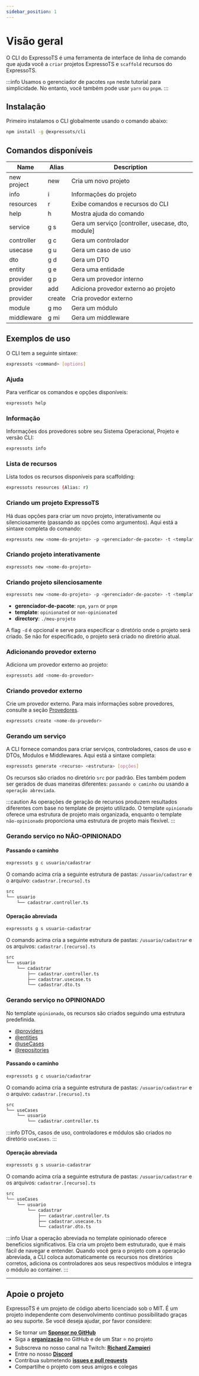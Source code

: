 ```yaml
---
sidebar_position: 1
---
```


# Visão geral

O CLI do ExpressoTS é uma ferramenta de interface de linha de comando que ajuda você a `criar` projetos ExpressoTS e `scaffold` recursos do ExpressoTS.

:::info
Usamos o gerenciador de pacotes `npm` neste tutorial para simplicidade. No entanto, você também pode usar `yarn` ou `pnpm`.
:::

## Instalação

Primeiro instalamos o CLI globalmente usando o comando abaixo:

```bash
npm install -g @expressots/cli
```

## Comandos disponíveis

| Name        | Alias  | Description                                        |
| ----------- | ------ | -------------------------------------------------- |
| new project | new    | Cria um novo projeto                               |
| info        | i      | Informações do projeto                             |
| resources   | r      | Exibe comandos e recursos do CLI                   |
| help        | h      | Mostra ajuda do comando                            |
| service     | g s    | Gera um serviço [controller, usecase, dto, module] |
| controller  | g c    | Gera um controlador                                |
| usecase     | g u    | Gera um caso de uso                                |
| dto         | g d    | Gera um DTO                                        |
| entity      | g e    | Gera uma entidade                                  |
| provider    | g p    | Gera um provedor interno                           |
| provider    | add    | Adiciona provedor externo ao projeto               |
| provider    | create | Cria provedor externo                              |
| module      | g mo   | Gera um módulo                                     |
| middleware  | g mi   | Gera um middleware                                 |

## Exemplos de uso

O CLI tem a seguinte sintaxe:

```bash
expressots <command> [options]
```

### Ajuda

Para verificar os comandos e opções disponíveis:

```bash
expressots help
```

### Informação

Informações dos provedores sobre seu Sistema Operacional, Projeto e versão CLI:

```bash
expressots info
```

### Lista de recursos

Lista todos os recursos disponíveis para scaffolding:

```bash
expressots resources (Alias: r)
```

### Criando um projeto ExpressoTS

Há duas opções para criar um novo projeto, interativamente ou silenciosamente (passando as opções como argumentos).
Aqui está a sintaxe completa do comando:

```bash
expressots new <nome-do-projeto> -p <gerenciador-de-pacote> -t <template> -d <diretório>
```

### Criando projeto interativamente

```bash
expressots new <nome-do-projeto>
```

### Criando projeto silenciosamente

```bash
expressots new <nome-do-projeto> -p <gerenciador-de-pacote> -t <template> -d <diretório>
```

-   **gerenciador-de-pacote**: `npm`, `yarn` or `pnpm`
-   **template**: `opinionated` or `non-opinionated`
-   **directory**: `./meu-projeto`

A flag `-d` é opcional e serve para especificar o diretório onde o projeto será criado. Se não for especificado, o projeto será criado no diretório atual.

### Adicionando provedor externo

Adiciona um provedor externo ao projeto:

```bash
expressots add <nome-do-provedor>
```

### Criando provedor externo

Crie um provedor externo. Para mais informações sobre provedores, consulte a seção [Provedores](/i18n/pt/docusaurus-plugin-content-docs/current/overview/providers.md#criando-e-registrando-um-provedor-externo).

```bash
expressots create <nome-do-provedor>
```

### Gerando um serviço

A CLI fornece comandos para criar serviços, controladores, casos de uso e DTOs, Modulos e Middlewares. Aqui está a sintaxe completa:

```bash
expressots generate <recurso> <estrutura> [opções]
```

Os recursos são criados no diretório `src` por padrão. Eles também podem ser gerados de duas maneiras diferentes: `passando o caminho` ou usando a `operação abreviada`.

:::caution
As operações de geração de recursos produzem resultados diferentes com base no template de projeto utilizado. O template `opinionado` oferece uma estrutura de projeto mais organizada, enquanto o template `não-opinionado` proporciona uma estrutura de projeto mais flexível.
:::

### Gerando serviço no NÃO-OPINIONADO

#### Passando o caminho

```bash
expressots g c usuario/cadastrar
```

O comando acima cria a seguinte estrutura de pastas: `/usuario/cadastrar` e o arquivo: `cadastrar.[recurso].ts`

```bash
src
└── usuario
    └── cadastrar.controller.ts
```

#### Operação abreviada

```bash
expressots g s usuario-cadastrar
```

O comando acima cria a seguinte estrutura de pastas: `/usuario/cadastrar` e os arquivos: `cadastrar.[recurso].ts`

```bash
src
└── usuario
    └── cadastrar
        ├── cadastrar.controller.ts
        ├── cadastrar.usecase.ts
        └── cadastrar.dto.ts
```

### Gerando serviço no OPINIONADO

No template `opinionado`, os recursos são criados seguindo uma estrutura predefinida.

-   [@providers](/i18n/pt/docusaurus-plugin-content-docs/current/overview/providers.md)
-   [@entities](/i18n/pt/docusaurus-plugin-content-docs/current/overview/entities.md)
-   [@useCases](/i18n/pt/docusaurus-plugin-content-docs/current/overview/usecase.md)
-   [@repositories](/i18n/pt/docusaurus-plugin-content-docs/current/overview/repositories.md)

#### Passando o caminho

```bash
expressots g c usuario/cadastrar
```

O comando acima cria a seguinte estrutura de pastas: `/usuario/cadastrar` e o arquivo: `cadastrar.[recurso].ts`

```bash
src
└── useCases
    └── usuario
        └── cadastrar.controller.ts
```

:::info
DTOs, casos de uso, controladores e módulos são criados no diretório `useCases`.
:::

#### Operação abreviada

```bash
expressots g s usuario-cadastrar
```

O comando acima cria a seguinte estrutura de pastas: `/usuario/cadastrar` e os arquivos: `cadastrar.[recurso].ts`

```bash
src
└── useCases
    └── usuario
        └── cadastrar
            ├── cadastrar.controller.ts
            ├── cadastrar.usecase.ts
            └── cadastrar.dto.ts
```

:::info
Usar a operação abreviada no template opinionado oferece benefícios significativos. Ela cria um projeto bem estruturado, que é mais fácil de navegar e entender. Quando você gera o projeto com a operação abreviada, a CLI coloca automaticamente os recursos nos diretórios corretos, adiciona os controladores aos seus respectivos módulos e integra o módulo ao container.
:::

---

## Apoie o projeto

ExpressoTS é um projeto de código aberto licenciado sob o MIT. É um projeto independente com desenvolvimento contínuo possibilitado graças ao seu suporte. Se você deseja ajudar, por favor considere:

-   Se tornar um **[Sponsor no GitHub](https://github.com/sponsors/expressots)**
-   Siga a **[organização](https://github.com/expressots)** no GitHub e de um Star ⭐ no projeto
-   Subscreva no nosso canal na Twitch: **[Richard Zampieri](https://www.twitch.tv/richardzampieri)**
-   Entre no nosso **[Discord](https://discord.com/invite/PyPJfGK)**
-   Contribua submetendo **[issues e pull requests](https://github.com/expressots/expressots/issues/new/choose)**
-   Compartilhe o projeto com seus amigos e colegas

```

```
